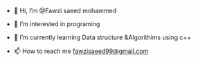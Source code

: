 - 👋 Hi, I’m @Fawzi saeed mohammed 
- 👀 I’m interested in programing 
- 🌱 I’m currently learning Data structure &Algorithims using c++ 
  
- 📫 How to reach me fawzisaeed99@gmail.com   



